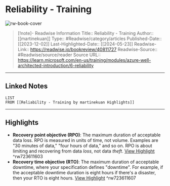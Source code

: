 # Reliability - Training

![rw-book-cover](https://learn.microsoft.com/en-us/media/open-graph-image.png)
<br>
>[!note]- Readwise Information
>Title:: Reliability - Training
>Author:: [[martinekuan]]
>Type:: #Readwise/category/articles
>Published-Date:: [[2023-12-02]]
>Last-Highlighted-Date:: [[2024-05-23]]
>Readwise-Link:: https://readwise.io/bookreview/40811727
>Readwise-Source:: #Readwise/source/reader
>Source URL:: https://learn.microsoft.com/en-us/training/modules/azure-well-architected-introduction/6-reliability
--- 

## Linked Notes
```dataview
LIST
FROM [[Reliability - Training by martinekuan Highlights]]
```

---

## Highlights
- **Recovery point objective (RPO)**: The maximum duration of acceptable data loss. RPO is measured in units of time, not volume. Examples are "30 minutes of data," "four hours of data," and so on. RPO is about limiting and recovering from data *loss*, not data *theft*. [View Highlight](https://readwise.io/open/723611603) ^rw723611603
- **Recovery time objective (RTO)**: The maximum duration of acceptable downtime, where your specification defines "downtime". For example, if the acceptable downtime duration is eight hours if there's a disaster, then your RTO is eight hours. [View Highlight](https://readwise.io/open/723611607) ^rw723611607
